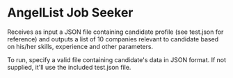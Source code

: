 AngelList Job Seeker
====================

Receives as input a JSON file containing candidate profile (see
test.json for reference) and outputs a list of 10 companies
relevant to candidate based on his/her skills, experience and
other parameters.

To run, specify a valid file containing candidate's data in
JSON format. If not supplied, it'll use the included test.json
file.